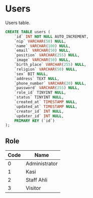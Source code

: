 # Users
Users table.

```sql
CREATE TABLE users (
	`id` INT NOT NULL AUTO_INCREMENT,
    `nip` VARCHAR(50) NULL,
    `name` VARCHAR(100) NULL,
	`email` VARCHAR(50) NULL,
    `position` VARCHAR(255) NULL,
    `image` VARCHAR(50) NULL,
    `birth_place` VARCHAR(255) NULL,
    `religion` VARCHAR(50) NULL,
    `sex` BIT NULL,
    `address` TEXT NULL,
    `phone_number` VARCHAR(20) NULL,
    `password` VARCHAR(255) NULL,
    `role_id` TINYINT NULL,
    `status` TINYINT NULL,
   	`created_at` TIMESTAMP NULL,
	`updated_at` TIMESTAMP NULL,
   	`creator_id` INT NULL,
	`updater_id` INT NULL,
	PRIMARY KEY (`id`)
);
```

## Role
| Code | Name |
| ---- | ---- |
| 0 | Administrator |
| 1 | Kasi |
| 2 | Staff Ahli |
| 3 | Visitor |